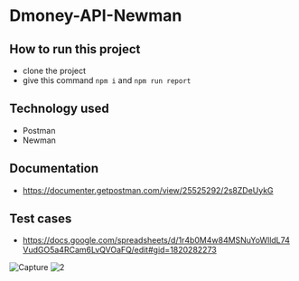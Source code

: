 # Dmoney-API-Newman

## How to run this project
- clone the project
- give this command ```npm i``` and ```npm run report```

## Technology used
- Postman
- Newman

## Documentation
- https://documenter.getpostman.com/view/25525292/2s8ZDeUykG

## Test cases
- https://docs.google.com/spreadsheets/d/1r4b0M4w84MSNuYoWlldL74VudGO5a4RCam6LvQVOaFQ/edit#gid=1820282273

![Capture](https://user-images.githubusercontent.com/123764378/215193238-85a62cc2-7edc-4529-933a-4c6729610a01.JPG)
![2](https://user-images.githubusercontent.com/123764378/215193255-e31cc399-d8f9-4e08-b783-dd8f93140c83.JPG)

